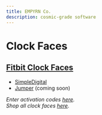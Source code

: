 ```yaml
---
title: EMPYRN Co.
description: cosmic-grade software
---
```


# Clock Faces

## [Fitbit Clock Faces](http://clocks.empyrn.co)

- [SimpleDigital](https://gallery.fitbit.com/details/a2573b74-3ab8-4d91-9ed3-cfcb9f02810d)
- [Jumper]() (coming soon)

*Enter activation codes [here](http://code.empyrn.co).*  
*Shop all clock faces [here](http://shop.empyrn.co).*
